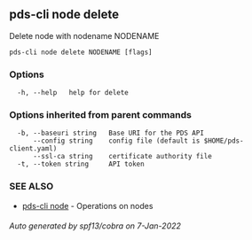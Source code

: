 ## pds-cli node delete

Delete node with nodename NODENAME

```
pds-cli node delete NODENAME [flags]
```

### Options

```
  -h, --help   help for delete
```

### Options inherited from parent commands

```
  -b, --baseuri string   Base URI for the PDS API
      --config string    config file (default is $HOME/pds-client.yaml)
      --ssl-ca string    certificate authority file
  -t, --token string     API token
```

### SEE ALSO

* [pds-cli node](pds-cli_node.md)	 - Operations on nodes

###### Auto generated by spf13/cobra on 7-Jan-2022
